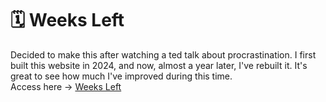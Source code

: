 # 🗓️ Weeks Left
Decided to make this after watching a ted talk about procrastination.
I first built this website in 2024, and now, almost a year later, I've rebuilt it. It's great to see how much I've improved during this time.
 <br>
Access here -> <a href="https://michaelcalb.github.io/weeks-left/">Weeks Left</a>
